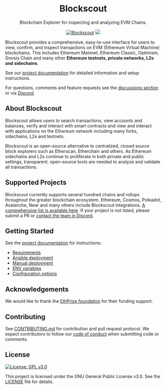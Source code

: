 <h1 align="center">Blockscout</h1>
<p align="center">Blockchain Explorer for inspecting and analyzing EVM Chains.</p>
<div align="center">

[![Blockscout](https://github.com/Blockscout/Blockscout/workflows/Blockscout/badge.svg?branch=master)](https://github.com/Blockscout/Blockscout/actions)
[![](https://dcbadge.vercel.app/api/server/Blockscout?style=flat)](https://discord.gg/Blockscout)

</div>


Blockscout provides a comprehensive, easy-to-use interface for users to view, confirm, and inspect transactions on EVM (Ethereum Virtual Machine) blockchains. This includes Ethereum Mainnet, Ethereum Classic, Optimism, Gnosis Chain and many other **Ethereum testnets, private networks, L2s and sidechains**.

See our [project documentation](https://docs.Blockscout.com/) for detailed information and setup instructions.

For questions, comments and feature requests see the [discussions section](https://github.com/Blockscout/Blockscout/discussions) or via [Discord](https://discord.com/invite/Blockscout).

## About Blockscout

Blockscout allows users to search transactions, view accounts and balances, verify and interact with smart contracts and view and interact with applications on the Ethereum network including many forks, sidechains, L2s and testnets.

Blockscout is an open-source alternative to centralized, closed source block explorers such as Etherscan, Etherchain and others.  As Ethereum sidechains and L2s continue to proliferate in both private and public settings, transparent, open-source tools are needed to analyze and validate all transactions.

## Supported Projects

Blockscout currently supports several hundred chains and rollups throughout the greater blockchain ecosystem. Ethereum, Cosmos, Polkadot, Avalanche, Near and many others include Blockscout integrations. [A comprehensive list is available here](https://docs.Blockscout.com/about/projects). If your project is not listed, please submit a PR or [contact the team in Discord](https://discord.com/invite/Blockscout).

## Getting Started

See the [project documentation](https://docs.Blockscout.com/) for instructions:

- [Requirements](https://docs.Blockscout.com/for-developers/information-and-settings/requirements)
- [Ansible deployment](https://docs.Blockscout.com/for-developers/ansible-deployment)
- [Manual deployment](https://docs.Blockscout.com/for-developers/manual-deployment)
- [ENV variables](https://docs.Blockscout.com/for-developers/information-and-settings/env-variables)
- [Configuration options](https://docs.Blockscout.com/for-developers/configuration-options)

## Acknowledgements

We would like to thank the [EthPrize foundation](http://ethprize.io/) for their funding support.

## Contributing

See [CONTRIBUTING.md](CONTRIBUTING.md) for contribution and pull request protocol. We expect contributors to follow our [code of conduct](CODE_OF_CONDUCT.md) when submitting code or comments.

## License

[![License: GPL v3.0](https://img.shields.io/badge/License-GPL%20v3-blue.svg)](https://www.gnu.org/licenses/gpl-3.0)

This project is licensed under the GNU General Public License v3.0. See the [LICENSE](LICENSE) file for details.
